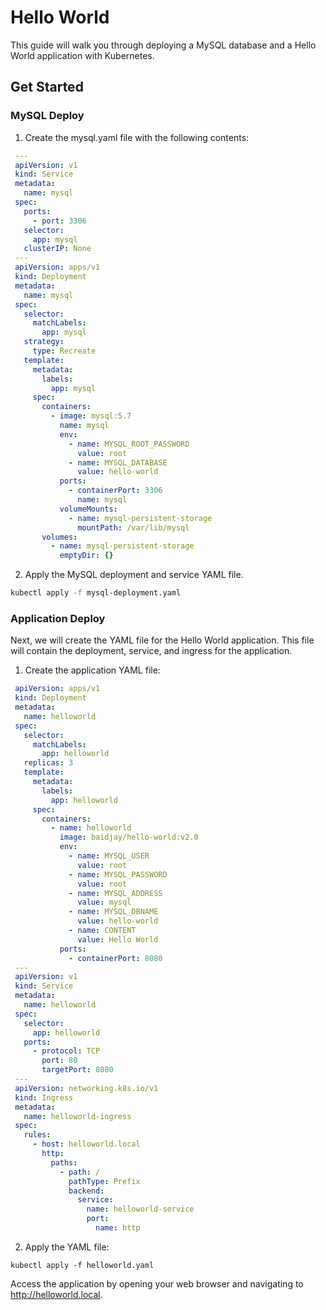 # Hello World

This guide will walk you through deploying a MySQL database and a Hello World application with Kubernetes. 

## Get Started

### MySQL Deploy
1. Create the mysql.yaml file with the following contents:
```yaml
 ---
 apiVersion: v1
 kind: Service
 metadata:
   name: mysql
 spec:
   ports:
     - port: 3306
   selector:
     app: mysql
   clusterIP: None
 ---
 apiVersion: apps/v1
 kind: Deployment
 metadata:
   name: mysql
 spec:
   selector:
     matchLabels:
       app: mysql
   strategy:
     type: Recreate
   template:
     metadata:
       labels:
         app: mysql
     spec:
       containers:
         - image: mysql:5.7
           name: mysql
           env:
             - name: MYSQL_ROOT_PASSWORD
               value: root
             - name: MYSQL_DATABASE
               value: hello-world
           ports:
             - containerPort: 3306
               name: mysql
           volumeMounts:
             - name: mysql-persistent-storage
               mountPath: /var/lib/mysql
       volumes:
         - name: mysql-persistent-storage
           emptyDir: {}
```

2. Apply the MySQL deployment and service YAML file.
```bash
kubectl apply -f mysql-deployment.yaml 
```

### Application Deploy
Next, we will create the YAML file for the Hello World application. This file will contain the deployment, service, and ingress for the application.

1. Create the application YAML file:
```yaml
 apiVersion: apps/v1
 kind: Deployment
 metadata:
   name: helloworld
 spec:
   selector:
     matchLabels:
       app: helloworld
   replicas: 3
   template:
     metadata:
       labels:
         app: helloworld
     spec:
       containers:
         - name: helloworld
           image: baidjay/hello-world:v2.0
           env:
             - name: MYSQL_USER
               value: root
             - name: MYSQL_PASSWORD
               value: root
             - name: MYSQL_ADDRESS
               value: mysql
             - name: MYSQL_DBNAME
               value: hello-world
             - name: CONTENT
               value: Hello World
           ports:
             - containerPort: 8080
 ---
 apiVersion: v1
 kind: Service
 metadata:
   name: helloworld
 spec:
   selector:
     app: helloworld
   ports:
     - protocol: TCP
       port: 80
       targetPort: 8080
 ---
 apiVersion: networking.k8s.io/v1
 kind: Ingress
 metadata:
   name: helloworld-ingress
 spec:
   rules:
     - host: helloworld.local
       http:
         paths:
           - path: /
             pathType: Prefix
             backend:
               service:
                 name: helloworld-service
                 port:
                   name: http
```

2. Apply the YAML file:
```shell
kubectl apply -f helloworld.yaml
```

Access the application by opening your web browser and navigating to http://helloworld.local.